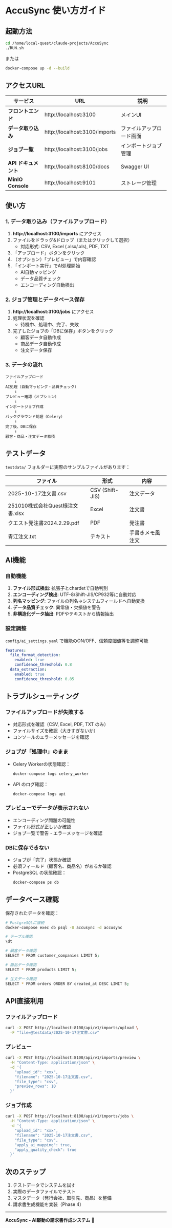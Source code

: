 # AccuSync 使い方ガイド

## 起動方法

```bash
cd /home/local-quest/claude-projects/AccuSync
./RUN.sh
```

または

```bash
docker-compose up -d --build
```

## アクセスURL

| サービス | URL | 説明 |
|---------|-----|------|
| **フロントエンド** | http://localhost:3100 | メインUI |
| **データ取り込み** | http://localhost:3100/imports | ファイルアップロード画面 |
| **ジョブ一覧** | http://localhost:3100/jobs | インポートジョブ管理 |
| **API ドキュメント** | http://localhost:8100/docs | Swagger UI |
| **MinIO Console** | http://localhost:9101 | ストレージ管理 |

## 使い方

### 1. データ取り込み（ファイルアップロード）

1. **http://localhost:3100/imports** にアクセス
2. ファイルをドラッグ&ドロップ（またはクリックして選択）
   - 対応形式: CSV, Excel (.xlsx/.xls), PDF, TXT
3. 「アップロード」ボタンをクリック
4. （オプション）「プレビュー」で内容確認
5. 「インポート実行」でAI処理開始
   - AI自動マッピング
   - データ品質チェック
   - エンコーディング自動検出

### 2. ジョブ管理とデータベース保存

1. **http://localhost:3100/jobs** にアクセス
2. 処理状況を確認
   - 待機中、処理中、完了、失敗
3. 完了したジョブの「DBに保存」ボタンをクリック
   - 顧客データ自動作成
   - 商品データ自動作成
   - 注文データ保存

### 3. データの流れ

```
ファイルアップロード
    ↓
AI処理（自動マッピング・品質チェック）
    ↓
プレビュー確認（オプション）
    ↓
インポートジョブ作成
    ↓
バックグラウンド処理（Celery）
    ↓
完了後、DBに保存
    ↓
顧客・商品・注文データ蓄積
```

## テストデータ

`testdata/` フォルダーに実際のサンプルファイルがあります：

| ファイル | 形式 | 内容 |
|---------|------|------|
| 2025-10-17注文書.csv | CSV (Shift-JIS) | 注文データ |
| 251010株式会社Quest様注文書.xlsx | Excel | 注文書 |
| クエスト発注書2024.2.29.pdf | PDF | 発注書 |
| 青江注文.txt | テキスト | 手書きメモ風注文 |

## AI機能

### 自動機能

1. **ファイル形式検出**: 拡張子とchardetで自動判別
2. **エンコーディング検出**: UTF-8/Shift-JIS/CP932等に自動対応
3. **列名マッピング**: ファイルの列名→システムフィールドへ自動変換
4. **データ品質チェック**: 異常値・欠損値を警告
5. **非構造化データ抽出**: PDFやテキストから情報抽出

### 設定調整

`config/ai_settings.yaml` で機能のON/OFF、信頼度閾値等を調整可能

```yaml
features:
  file_format_detection:
    enabled: true
    confidence_threshold: 0.8
  data_extraction:
    enabled: true
    confidence_threshold: 0.85
```

## トラブルシューティング

### ファイルアップロードが失敗する

- 対応形式を確認（CSV, Excel, PDF, TXT のみ）
- ファイルサイズを確認（大きすぎないか）
- コンソールのエラーメッセージを確認

### ジョブが「処理中」のまま

- Celery Workerの状態確認：
  ```bash
  docker-compose logs celery_worker
  ```
- API のログ確認：
  ```bash
  docker-compose logs api
  ```

### プレビューでデータが表示されない

- エンコーディング問題の可能性
- ファイル形式が正しいか確認
- ジョブ一覧で警告・エラーメッセージを確認

### DBに保存できない

- ジョブが「完了」状態か確認
- 必須フィールド（顧客名、商品名）があるか確認
- PostgreSQL の状態確認：
  ```bash
  docker-compose ps db
  ```

## データベース確認

保存されたデータを確認：

```bash
# PostgreSQLに接続
docker-compose exec db psql -U accusync -d accusync

# テーブル確認
\dt

# 顧客データ確認
SELECT * FROM customer_companies LIMIT 5;

# 商品データ確認
SELECT * FROM products LIMIT 5;

# 注文データ確認
SELECT * FROM orders ORDER BY created_at DESC LIMIT 5;
```

## API直接利用

### ファイルアップロード

```bash
curl -X POST http://localhost:8100/api/v1/imports/upload \
  -F "file=@testdata/2025-10-17注文書.csv"
```

### プレビュー

```bash
curl -X POST http://localhost:8100/api/v1/imports/preview \
  -H "Content-Type: application/json" \
  -d '{
    "upload_id": "xxx",
    "filename": "2025-10-17注文書.csv",
    "file_type": "csv",
    "preview_rows": 10
  }'
```

### ジョブ作成

```bash
curl -X POST http://localhost:8100/api/v1/imports/jobs \
  -H "Content-Type: application/json" \
  -d '{
    "upload_id": "xxx",
    "filename": "2025-10-17注文書.csv",
    "file_type": "csv",
    "apply_ai_mapping": true,
    "apply_quality_check": true
  }'
```

## 次のステップ

1. テストデータでシステムを試す
2. 実際のデータファイルでテスト
3. マスタデータ（発行会社、取引先、商品）を整備
4. 請求書生成機能を実装（Phase 4）

---

**AccuSync - AI駆動の請求書作成システム** 🚀
